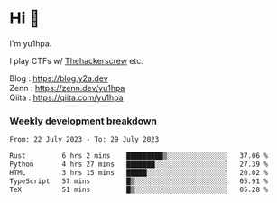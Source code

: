 # Hi 👋

I'm yu1hpa.

I play CTFs w/ [Thehackerscrew](https://www.thehackerscrew.team/) etc.

Blog : https://blog.y2a.dev  
Zenn : https://zenn.dev/yu1hpa  
Qiita : https://qiita.com/yu1hpa  

### Weekly development breakdown

<!--START_SECTION:waka-->

```txt
From: 22 July 2023 - To: 29 July 2023

Rust         6 hrs 2 mins    █████████▒░░░░░░░░░░░░░░░   37.06 %
Python       4 hrs 27 mins   ███████░░░░░░░░░░░░░░░░░░   27.39 %
HTML         3 hrs 15 mins   █████░░░░░░░░░░░░░░░░░░░░   20.02 %
TypeScript   57 mins         █▒░░░░░░░░░░░░░░░░░░░░░░░   05.91 %
TeX          51 mins         █▒░░░░░░░░░░░░░░░░░░░░░░░   05.28 %
```

<!--END_SECTION:waka-->

